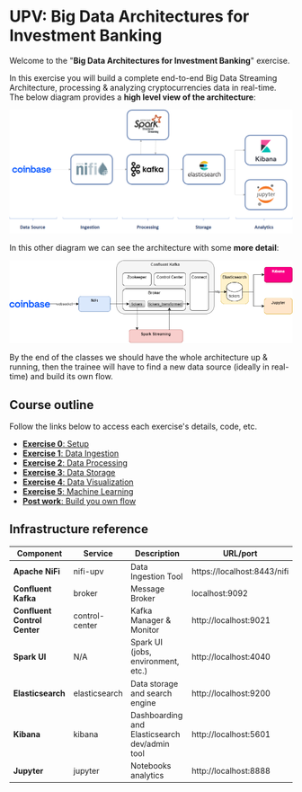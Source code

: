 # UPV: Big Data Architectures for Investment Banking

Welcome to the "**Big Data Architectures for Investment Banking**" exercise.

In this exercise you will build a complete end-to-end Big Data Streaming Architecture, processing & analyzing cryptocurrencies data in real-time.
The below diagram provides a **high level view of the architecture**:

![Exercise architecture](img/architecture.png)

In this other diagram we can see the architecture with some **more detail**:

![Detailed architecture](img/architecture_detailed.png)

By the end of the classes we should have the whole architecture up & running, then the trainee will have to find a new data source (ideally in real-time) and build its own flow.

## Course outline

Follow the links below to access each exercise's details, code, etc.

* [**Exercise 0**: Setup](exercise0_setup)
* [**Exercise 1**: Data Ingestion](exercise1_data_ingestion)
* [**Exercise 2**: Data Processing](exercise2_data_processing)
* [**Exercise 3**: Data Storage](exercise3_data_storage)
* [**Exercise 4**: Data Visualization](exercise4_data_visualization)
* [**Exercise 5**: Machine Learning](exercise5_machine_learning)
* [**Post work**: Build you own flow](post_work)

## Infrastructure reference

| Component | Service | Description | URL/port |
| ------------- | ------------- | ------------- | ------------- |
| **Apache NiFi**  | nifi-upv | Data Ingestion Tool  | https://localhost:8443/nifi  |
| **Confluent Kafka**  | broker | Message Broker  | localhost:9092  |
| **Confluent Control Center**  | control-center | Kafka Manager & Monitor  |  http://localhost:9021  |
| **Spark UI** | N/A | Spark UI (jobs, environment, etc.) | http://localhost:4040 |
| **Elasticsearch**  | elasticsearch | Data storage and search engine  | http://localhost:9200  |
| **Kibana**  | kibana | Dashboarding and Elasticsearch dev/admin tool  | http://localhost:5601  |
| **Jupyter**  | jupyter | Notebooks analytics  | http://localhost:8888  |

